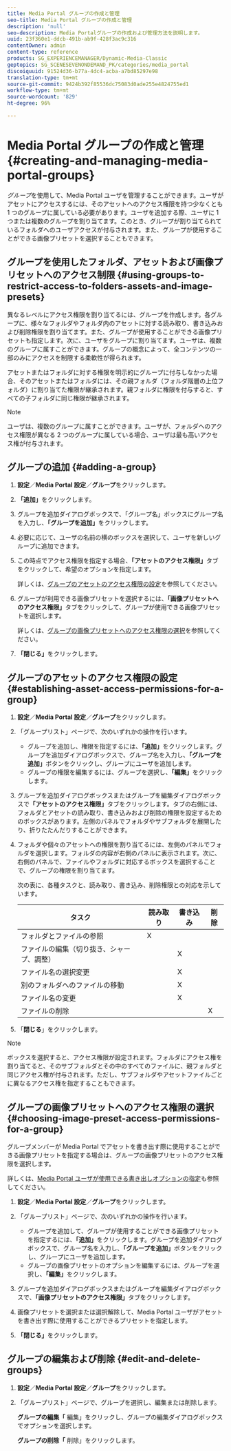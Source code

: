 ```yaml
---
title: Media Portal グループの作成と管理
seo-title: Media Portal グループの作成と管理
description: 'null'
seo-description: Media Portalグループの作成および管理方法を説明します。
uuid: 23f360e1-ddcb-491b-ab9f-428f3ac9c316
contentOwner: admin
content-type: reference
products: SG_EXPERIENCEMANAGER/Dynamic-Media-Classic
geptopics: SG_SCENESEVENONDEMAND_PK/categories/media_portal
discoiquuid: 91524d36-b77a-4dc4-acba-a7bd85297e98
translation-type: tm+mt
source-git-commit: 9424b392f85536dc75083d0ade255e4824755ed1
workflow-type: tm+mt
source-wordcount: '829'
ht-degree: 96%

---
```



# Media Portal グループの作成と管理{#creating-and-managing-media-portal-groups}

*グループ*&#x200B;を使用して、Media Portal ユーザを管理することができます。ユーザがアセットにアクセスするには、そのアセットへのアクセス権限を持つ少なくとも 1 つのグループに属している必要があります。ユーザを追加する際、ユーザに 1 つまたは複数のグループを割り当てます。このとき、グループが割り当てられているフォルダへのユーザアクセスが付与されます。また、グループが使用することができる画像プリセットを選択することもできます。

## グループを使用したフォルダ、アセットおよび画像プリセットへのアクセス制限  {#using-groups-to-restrict-access-to-folders-assets-and-image-presets}

異なるレベルにアクセス権限を割り当てるには、グループを作成します。各グループに、様々なフォルダやフォルダ内のアセットに対する読み取り、書き込みおよび削除権限を割り当てます。また、グループが使用することができる画像プリセットも指定します。次に、ユーザをグループに割り当てます。ユーザは、複数のグループに属すことができます。グループの概念によって、全コンテンツの一部のみにアクセスを制限する柔軟性が得られます。

アセットまたはフォルダに対する権限を明示的にグループに付与しなかった場合、そのアセットまたはフォルダには、その親フォルダ（フォルダ階層の上位フォルダ）に割り当てた権限が継承されます。親フォルダに権限を付与すると、すべての子フォルダに同じ権限が継承されます。

>[!NOTE]
>
>ユーザは、複数のグループに属すことができます。ユーザが、フォルダへのアクセス権限が異なる 2 つのグループに属している場合、ユーザは最も高いアクセス権が付与されます。

## グループの追加  {#adding-a-group}

1. **設定**／**Media Portal 設定**／**グループ**&#x200B;をクリックします。
1. **「追加」**&#x200B;をクリックします。
1. グループを追加ダイアログボックスで、「グループ名」ボックスにグループ名を入力し、**「グループを追加」**&#x200B;をクリックします。
1. 必要に応じて、ユーザの名前の横のボックスを選択して、ユーザを新しいグループに追加できます。
1. この時点でアクセス権限を指定する場合、**「アセットのアクセス権限」**&#x200B;タブをクリックして、希望のオプションを指定します。

   詳しくは、[グループのアセットのアクセス権限の設定](creating-media-portal-groups.md#establishing_asset_access_permissions_for_a_group)を参照してください。

1. グループが利用できる画像プリセットを選択するには、**「画像プリセットへのアクセス権限」**&#x200B;タブをクリックして、グループが使用できる画像プリセットを選択します。

   詳しくは、[グループの画像プリセットへのアクセス権限の選択](creating-media-portal-groups.md#choosing_image_preset_access_permissions_for_a_group)を参照してください。

1. **「閉じる」**&#x200B;をクリックします。

## グループのアセットのアクセス権限の設定  {#establishing-asset-access-permissions-for-a-group}

1. **設定**／**Media Portal 設定**／**グループ**&#x200B;をクリックします。
1. 「グループリスト」ページで、次のいずれかの操作を行います。

   * グループを追加し、権限を指定するには、**「追加」**&#x200B;をクリックします。グループを追加ダイアログボックスで、グループ名を入力し、**「グループを追加」**&#x200B;ボタンをクリックし、グループにユーザを追加します。
   * グループの権限を編集するには、グループを選択し、**「編集」**&#x200B;をクリックします。

1. グループを追加ダイアログボックスまたはグループを編集ダイアログボックスで&#x200B;**「アセットのアクセス権限」**&#x200B;タブをクリックします。タブの右側には、フォルダとアセットの読み取り、書き込みおよび削除の権限を設定するためのボックスがあります。左側のパネルでフォルダやサブフォルダを展開したり、折りたたんだりすることができます。
1. フォルダや個々のアセットへの権限を割り当てるには、左側のパネルでフォルダを選択します。フォルダの内容が右側のパネルに表示されます。次に、右側のパネルで、ファイルやフォルダに対応するボックスを選択することで、グループの権限を割り当てます。

   次の表に、各種タスクと、読み取り、書き込み、削除権限との対応を示しています。

   | タスク | 読み取り | 書き込み | 削除 |
   |--- |--- |--- |--- |
   | フォルダとファイルの参照 | X |  |  |
   | ファイルの編集（切り抜き、シャープ、調整） |  | X |  |
   | ファイル名の選択変更 |  | X |  |
   | 別のフォルダへのファイルの移動 |  | X |  |
   | ファイル名の変更 |  | X |  |
   | ファイルの削除 |  |  | X |

1. 「**閉じる**」をクリックします。

>[!NOTE]
>
>ボックスを選択すると、アクセス権限が設定されます。フォルダにアクセス権を割り当てると、そのサブフォルダとその中のすべてのファイルに、親フォルダと同じアクセス権が付与されます。ただし、サブフォルダやアセットファイルごとに異なるアクセス権を指定することもできます。

## グループの画像プリセットへのアクセス権限の選択  {#choosing-image-preset-access-permissions-for-a-group}

グループメンバーが Media Portal でアセットを書き出す際に使用することができる画像プリセットを指定する場合は、グループの画像プリセットのアクセス権限を選択します。

詳しくは、[Media Portal ユーザが使用できる書き出しオプションの指定](specifying-export-options-available-media.md#specifying_export_options_available_to_media_portal_users)も参照してください。

1. **設定**／**Media Portal 設定**／**グループ**&#x200B;をクリックします。
1. 「グループリスト」ページで、次のいずれかの操作を行います。

   * グループを追加して、グループが使用することができる画像プリセットを指定するには、**「追加」**&#x200B;をクリックします。グループを追加ダイアログボックスで、グループ名を入力し、**「グループを追加」**&#x200B;ボタンをクリックし、グループにユーザを追加します。
   * グループの画像プリセットのオプションを編集するには、グループを選択し、**「編集」**&#x200B;をクリックします。

1. グループを追加ダイアログボックスまたはグループを編集ダイアログボックスで、**「画像プリセットのアクセス権限」**&#x200B;タブをクリックします。
1. 画像プリセットを選択または選択解除して、Media Portal ユーザがアセットを書き出す際に使用することができるプリセットを指定します。
1. **「閉じる」**&#x200B;をクリックします。

## グループの編集および削除  {#edit-and-delete-groups}

1. **設定**／**Media Portal 設定**／**グループ**&#x200B;をクリックします。
1. 「グループリスト」ページで、グループを選択し、編集または削除します。

   **グループの編集「** 編集」をクリックし、グループの編集ダイアログボックスでオプションを選択します。

   **グループの削除「** 削除」をクリックします。


